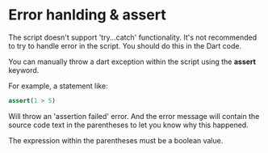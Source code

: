 # Error hanlding & assert

The script doesn't support 'try...catch' functionality. It's not recommended to try to handle error in the script. You should do this in the Dart code.

You can manually throw a dart exception within the script using the **assert** keyword.

For example, a statement like:

```dart
assert(1 > 5)
```

Will throw an 'assertion failed' error. And the error message will contain the source code text in the parentheses to let you know why this happened.

The expression within the parentheses must be a boolean value.
